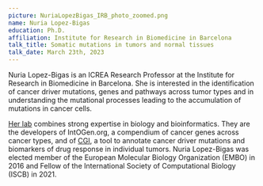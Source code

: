 ```yaml
---
picture: NuriaLopezBigas_IRB_photo_zoomed.png
name: Nuria Lopez-Bigas
education: Ph.D.
affiliation: Institute for Research in Biomedicine in Barcelona
talk_title: Somatic mutations in tumors and normal tissues
talk_date: March 23th, 2023
---
```

Nuria Lopez­-Bigas is an ICREA Research Professor at the Institute for Research in Biomedicine in Barcelona. She is interested in the identification of cancer driver mutations, genes and pathways across tumor types and in understanding the mutational processes leading to the accumulation of mutations in cancer cells.

[Her lab](http://bbglab.irbbarcelona.org) combines strong expertise in biology and bioinformatics. They are the developers of IntOGen.org, a compendium of cancer genes across cancer types, and of [CGI](cancergenomeinterpreter.org), a tool to annotate cancer driver mutations and biomarkers of drug response in individual tumors. Nuria Lopez­-Bigas was elected member of the European Molecular Biology Organization (EMBO) in 2016 and Fellow of the International Society of Computational Biology (ISCB) in 2021.

